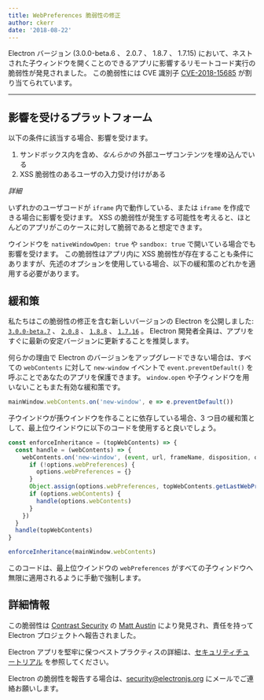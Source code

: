 ```yaml
---
title: WebPreferences 脆弱性の修正
author: ckerr
date: '2018-08-22'
---
```


Electron バージョン (3.0.0-beta.6 、 2.0.7 、 1.8.7 、 1.7.15) において、ネストされた子ウィンドウを開くことのできるアプリに影響するリモートコード実行の脆弱性が発見されました。 この脆弱性には CVE 識別子 [CVE-2018-15685](https://cve.mitre.org/cgi-bin/cvename.cgi?name=CVE-2018-15685) が割り当てられています。

---

## 影響を受けるプラットフォーム

以下の条件に該当する場合、影響を受けます。

1. サンドボックス内を含め、_なんらかの_ 外部ユーザコンテンツを埋め込んでいる
2. XSS 脆弱性のあるユーザの入力受け付けがある

_詳細_

いずれかのユーザコードが `iframe` 内で動作している、または `iframe` を作成できる場合に影響を受けます。 XSS の脆弱性が発生する可能性を考えると、ほとんどのアプリがこのケースに対して脆弱であると想定できます。

ウインドウを `nativeWindowOpen: true` や `sandbox: true` で開いている場合でも影響を受けます。  この脆弱性はアプリ内に XSS 脆弱性が存在することも条件にありますが、先述のオプションを使用している場合、以下の緩和策のどれかを適用する必要があります。

## 緩和策

私たちはこの脆弱性の修正を含む新しいバージョンの Electron を公開しました: [`3.0.0-beta.7`](https://github.com/electron/electron/releases/tag/v3.0.0-beta.7) 、 [`2.0.8`](https://github.com/electron/electron/releases/tag/v2.0.8) 、 [`1.8.8`](https://github.com/electron/electron/releases/tag/v1.8.8) 、 [`1.7.16`](https://github.com/electron/electron/releases/tag/v1.7.16) 。 Electron 開発者全員は、アプリをすぐに最新の安定バージョンに更新することを推奨します。

何らかの理由で Electron のバージョンをアップグレードできない場合は、すべての `webContents` に対して `new-window` イベントで `event.preventDefault()` を呼ぶことであなたのアプリを保護できます。 `window.open` や子ウィンドウを用いないこともまた有効な緩和策です。

```javascript
mainWindow.webContents.on('new-window', e => e.preventDefault())
```

子ウインドウが孫ウインドウを作ることに依存している場合、3 つ目の緩和策として、最上位ウインドウに以下のコードを使用すると良いでしょう。

```javascript
const enforceInheritance = (topWebContents) => {
  const handle = (webContents) => {
    webContents.on('new-window', (event, url, frameName, disposition, options) => {
      if (!options.webPreferences) {
        options.webPreferences = {}
      }
      Object.assign(options.webPreferences, topWebContents.getLastWebPreferences())
      if (options.webContents) {
        handle(options.webContents)
      }
    })
  }
  handle(topWebContents)
}

enforceInheritance(mainWindow.webContents)
```

このコードは、最上位ウインドウの `webPreferences` がすべての子ウィンドウへ無限に適用されるように手動で強制します。

## 詳細情報

この脆弱性は [Contrast Security](https://www.contrastsecurity.com/security-influencers/cve-2018-15685) の [Matt Austin](https://twitter.com/mattaustin) により発見され、責任を持って Electron プロジェクトへ報告されました。

Electron アプリを堅牢に保つベストプラクティスの詳細は、[セキュリティチュートリアル](https://electronjs.org/docs/tutorial/security) を参照してください。

Electron の脆弱性を報告する場合は、security@electronjs.org にメールでご連絡お願いします。
